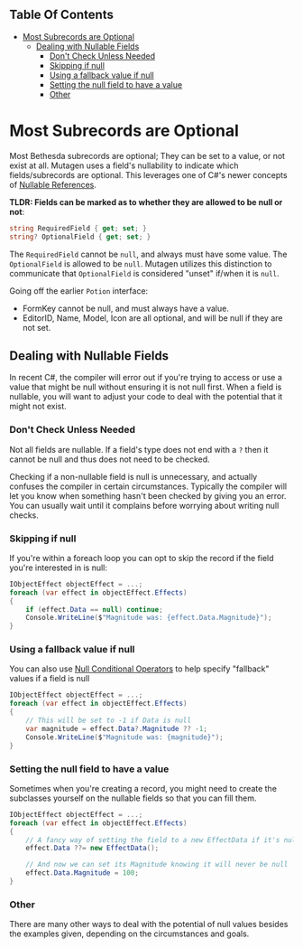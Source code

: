 <!-- START doctoc generated TOC please keep comment here to allow auto update -->
<!-- DON'T EDIT THIS SECTION, INSTEAD RE-RUN doctoc TO UPDATE -->
## Table Of Contents

- [Most Subrecords are Optional](#most-subrecords-are-optional)
  - [Dealing with Nullable Fields](#dealing-with-nullable-fields)
    - [Don't Check Unless Needed](#dont-check-unless-needed)
    - [Skipping if null](#skipping-if-null)
    - [Using a fallback value if null](#using-a-fallback-value-if-null)
    - [Setting the null field to have a value](#setting-the-null-field-to-have-a-value)
    - [Other](#other)

<!-- END doctoc generated TOC please keep comment here to allow auto update -->

# Most Subrecords are Optional
Most Bethesda subrecords are optional; They can be set to a value, or not exist at all.  Mutagen uses a field's nullability to indicate which fields/subrecords are optional.   This leverages one of C#'s newer concepts of [Nullable References](https://docs.microsoft.com/en-us/dotnet/csharp/nullable-references).

**TLDR: Fields can be marked as to whether they are allowed to be null or not**:
```cs
string RequiredField { get; set; }
string? OptionalField { get; set; }
```

The `RequiredField` cannot be `null`, and always must have some value.  The `OptionalField` is allowed to be `null`.  Mutagen utilizes this distinction to communicate that `OptionalField` is considered "unset" if/when it is `null`.

Going off the earlier `Potion` interface:
- FormKey cannot be null, and must always have a value.
- EditorID, Name, Model, Icon are all optional, and will be null if they are not set.

## Dealing with Nullable Fields
In recent C#, the compiler will error out if you're trying to access or use a value that might be null without ensuring it is not null first.  When a field is nullable, you will want to adjust your code to deal with the potential that it might not exist.

### Don't Check Unless Needed
Not all fields are nullable.  If a field's type does not end with a `?` then it cannot be null and thus does not need to be checked.

Checking if a non-nullable field is null is unnecessary, and actually confuses the compiler in certain circumstances.  Typically the compiler will let you know when something hasn't been checked by giving you an error.  You can usually wait until it complains before worrying about writing null checks.  

### Skipping if null
If you're within a foreach loop you can opt to skip the record if the field you're interested in is null:
```cs
IObjectEffect objectEffect = ...;
foreach (var effect in objectEffect.Effects)
{
    if (effect.Data == null) continue;
    Console.WriteLine($"Magnitude was: {effect.Data.Magnitude}");
}
```
### Using a fallback value if null
You can also use [Null Conditional Operators](https://www.dotnetperls.com/null-coalescing) to help specify "fallback" values if a field is null
```cs
IObjectEffect objectEffect = ...;
foreach (var effect in objectEffect.Effects)
{
    // This will be set to -1 if Data is null
    var magnitude = effect.Data?.Magnitude ?? -1;
    Console.WriteLine($"Magnitude was: {magnitude}");
}
```
### Setting the null field to have a value
Sometimes when you're creating a record, you might need to create the subclasses yourself on the nullable fields so that you can fill them.
```cs
IObjectEffect objectEffect = ...;
foreach (var effect in objectEffect.Effects)
{
    // A fancy way of setting the field to a new EffectData if it's null
    effect.Data ??= new EffectData();

    // And now we can set its Magnitude knowing it will never be null
    effect.Data.Magnitude = 100;
}
```

### Other
There are many other ways to deal with the potential of null values besides the examples given, depending on the circumstances and goals.
